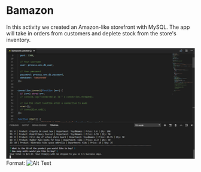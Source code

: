 # Bamazon

In this activity we created an Amazon-like storefront with MySQL. The app will take in orders from customers and deplete stock from the store's inventory. 

![Bamazon](/images/Capture.png)
Format: ![Alt Text](url)